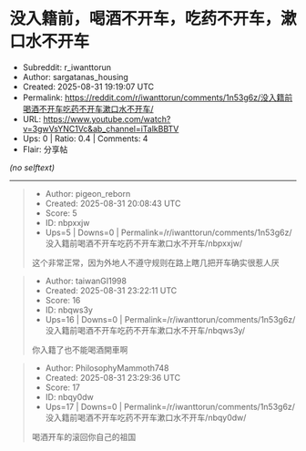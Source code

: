 # 没入籍前，喝酒不开车，吃药不开车，漱口水不开车

- Subreddit: r_iwanttorun
- Author: sargatanas_housing
- Created: 2025-08-31 19:19:07 UTC
- Permalink: https://reddit.com/r/iwanttorun/comments/1n53g6z/没入籍前喝酒不开车吃药不开车漱口水不开车/
- URL: https://www.youtube.com/watch?v=3gwVsYNC1Vc&ab_channel=iTalkBBTV
- Ups: 0 | Ratio: 0.4 | Comments: 4
- Flair: 分享帖

_(no selftext)_

---

> - Author: pigeon_reborn
> - Created: 2025-08-31 20:08:43 UTC
> - Score: 5
> - ID: nbpxxjw
> - Ups=5 | Downs=0 | Permalink=/r/iwanttorun/comments/1n53g6z/没入籍前喝酒不开车吃药不开车漱口水不开车/nbpxxjw/
>
> 这个非常正常，因为外地人不遵守规则在路上瞎几把开车确实很惹人厌

> - Author: taiwanGI1998
> - Created: 2025-08-31 23:22:11 UTC
> - Score: 16
> - ID: nbqws3y
> - Ups=16 | Downs=0 | Permalink=/r/iwanttorun/comments/1n53g6z/没入籍前喝酒不开车吃药不开车漱口水不开车/nbqws3y/
>
> 你入籍了也不能喝酒開車啊

> - Author: PhilosophyMammoth748
> - Created: 2025-08-31 23:29:36 UTC
> - Score: 17
> - ID: nbqy0dw
> - Ups=17 | Downs=0 | Permalink=/r/iwanttorun/comments/1n53g6z/没入籍前喝酒不开车吃药不开车漱口水不开车/nbqy0dw/
>
> 喝酒开车的滚回你自己的祖国
